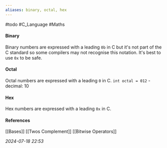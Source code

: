 ```yaml
---
aliases: binary, octal, hex
---
```

#todo #C_Language #Maths 
#### Binary
Binary numbers are expressed with a leading `0b` in C but it's not part of the C standard so some compilers may not recognise this notation. It's best to use `0x` to be safe.
#### Octal
Octal numbers are expressed with a leading `0` in C.
`int octal = 012` - decimal: 10
#### Hex
Hex numbers are expressed with a leading `0x` in C.
#### References
[[Bases]]
[[Twos Complement]]
[[Bitwise Operators]]

_2024-07-18 22:53_